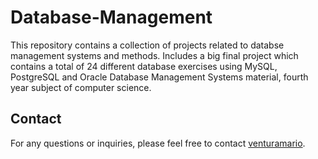 # Database-Management
This repository contains a collection of projects related to databse management systems and methods.
Includes a big final project which contains a total of 24 different database exercises using MySQL, PostgreSQL and Oracle
Database Management Systems material, fourth year subject of computer science.

## Contact
For any questions or inquiries, please feel free to contact [venturamario](mailto:mventuraburgos@gmail.com).

